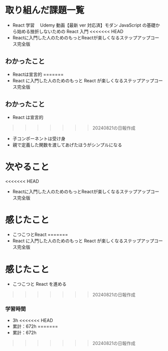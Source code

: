 # 取り組んだ課題一覧

- React 学習　 Udemy 動画【最新 ver 対応済】モダン JavaScript の基礎から始める挫折しないための React 入門
<<<<<<< HEAD
- Reactに入門した人のためのもっとReactが楽しくなるステップアップコース完全版

## わかったこと

- Reactは宣言的
=======
- React に入門した人のためのもっと React が楽しくなるステップアップコース完全版

## わかったこと

- React は宣言的
>>>>>>> 20240821の日報作成
- 子コンポーネントは受け身
- 親で定義した関数を渡してあげたほうがシンプルになる

# 次やること

<<<<<<< HEAD
- Reactに入門した人のためのもっとReactが楽しくなるステップアップコース完全版

# 感じたこと

- こつこつとReact
=======
- React に入門した人のためのもっと React が楽しくなるステップアップコース完全版

# 感じたこと

- こつこつと React を進める
>>>>>>> 20240821の日報作成

### 学習時間

- 3h
<<<<<<< HEAD
- 累計：672h
=======
- 累計：672h
>>>>>>> 20240821の日報作成
